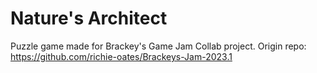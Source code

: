 # Nature's Architect

Puzzle game made for Brackey's Game Jam
Collab project.
Origin repo: https://github.com/richie-oates/Brackeys-Jam-2023.1
